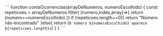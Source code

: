 ˋˋˋ
function contaOcorrencias(arrayDeNumeros, numeroEscolhido) {
    const repeticoes = arrayDeNumeros.filter(
      (numero,index,array)=>{
        return (numero==numeroEscolhido)
      })
    if (repeticoes.length==0){
      return "Número não encontrado"
    }else{
      return (`O número ${numeroEscolhido} aparece ${repeticoes.length}x`)
    }
  }
ˋˋˋ